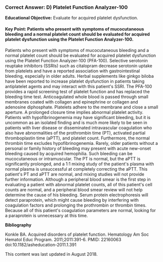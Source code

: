 
### Correct Answer: D) Platelet Function Analyzer-100 

**Educational Objective:** Evaluate for acquired platelet dysfunction.

#### **Key Point:** Patients who present with symptoms of mucocutaneous bleeding and a normal platelet count should be evaluated for acquired platelet dysfunction using the Platelet Function Analyzer-100.

Patients who present with symptoms of mucocutaneous bleeding and a normal platelet count should be evaluated for acquired platelet dysfunction using the Platelet Function Analyzer-100 (PFA-100). Selective serotonin reuptake inhibitors (SSRIs) such as citalopram decrease serotonin uptake from platelets and have a reported association with gastrointestinal bleeding, especially in older adults. Herbal supplements like ginkgo biloba have been reported to increase platelet dysfunction in patients taking antiplatelet agents and may interact with this patient's SSRI. The PFA-100 provides a rapid screening test of platelet function and has replaced the bleeding time test. Anticoagulated whole blood is passed through small membranes coated with collagen and epinephrine or collagen and adenosine diphosphate. Platelets adhere to the membrane and close a small aperture. A prolonged closure time implies abnormal platelet activity.
Patients with hypofibrinogenemia may have significant bleeding, but it is uncommon as an isolated finding and is much more likely to be seen in patients with liver disease or disseminated intravascular coagulation who also have abnormalities of the prothrombin time (PT), activated partial thromboplastin time (aPTT), and platelet count. Furthermore, the normal thrombin time excludes hypofibrinogenemia.
Rarely, older patients without a personal or family history of bleeding may present with acute new-onset bleeding caused by acquired hemophilia. Such bleeding can be mucocutaneous or intramuscular. The PT is normal, but the aPTT is significantly prolonged, and a 1:1 mixing study of the patient's plasma with normal plasma is unsuccessful at completely correcting the aPTT. This patient's PT and aPTT are normal, and mixing studies will not provide further information.
Although a peripheral blood smear is the first step in evaluating a patient with abnormal platelet counts, all of this patient's cell counts are normal, and a peripheral blood smear review will not help determine the cause of his bleeding.
Serum protein electrophoresis will detect paraprotein, which might cause bleeding by interfering with coagulation factors and prolonging the prothrombin or thrombin times. Because all of this patient's coagulation parameters are normal, looking for a paraprotein is unnecessary at this time.

**Bibliography**

Konkle BA. Acquired disorders of platelet function. Hematology Am Soc Hematol Educ Program. 2011;2011:391-6. PMID: 22160063 doi:10.1182/asheducation-2011.1.391

This content was last updated in August 2018.